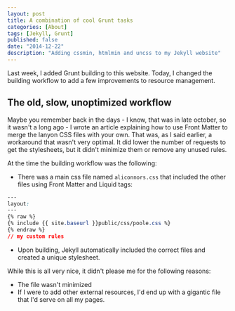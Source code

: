 ```yaml
---
layout: post
title: A combination of cool Grunt tasks
categories: [About]
tags: [Jekyll, Grunt]
published: false
date: "2014-12-22"
description: "Adding cssmin, htmlmin and uncss to my Jekyll website"
---
```


<p class="message">Last week, I added Grunt building to this website. Today, I changed the building workflow to add a few improvements to resource management.</p>

## The old, slow, unoptimized workflow

Maybe you remember back in the days - I know, that was in late october, so it wasn't a long ago - I wrote an article explaining how to use Front Matter to merge the lanyon CSS files with your own. That was, as I said earlier, a workaround that wasn't very optimal. It did lower the number of requests to get the stylesheets, but it didn't minimize them or remove any unused rules.

At the time the building workflow was the following:

  * There was a main css file named `aliconnors.css` that included the other files using Front Matter and Liquid tags:
  
  ````css
  ---
  layout:
  ---
  {% raw %}
  {% include {{ site.baseurl }}public/css/poole.css %}
  {% endraw %}
  // my custom rules
  ````
  

  * Upon building, Jekyll automatically included the correct files and created a unique stylesheet.

While this is all very nice, it didn't please me for the following reasons:

  * The file wasn't minimized
  * If I were to add other external resources, I'd end up with a gigantic file that I'd serve on all my pages.

